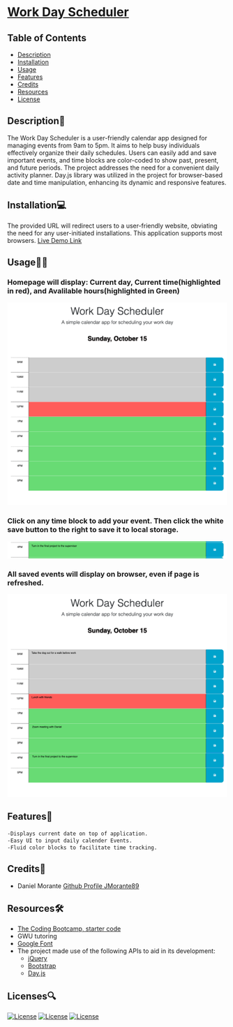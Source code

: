 # [Work Day Scheduler](https://jmorante89.github.io/Work-Day-Scheduler-Project/)

  ## Table of Contents
  - [Description](#description📝)
  - [Installation](#installation💻)
  - [Usage](#usage👨‍💻)
  - [Features](#features🎁)
  - [Credits](#credits📣)
  - [Resources](#resources🛠️)
  - [License](#licenses🔍)

  ## Description📝
The Work Day Scheduler is a user-friendly calendar app designed for managing events from 9am to 5pm. It aims to help busy individuals effectively organize their daily schedules. Users can easily add and save important events, and time blocks are color-coded to show past, present, and future periods. The project addresses the need for a convenient daily activity planner. Day.js library was utilized in the project for browser-based date and time manipulation, enhancing its dynamic and responsive features.

  ## Installation💻
  The provided URL will redirect users to a user-friendly website, obviating the need for any user-initiated installations. This application supports most browsers.
  [Live Demo Link](https://jmorante89.github.io/Work-Day-Scheduler-Project/)

  ## Usage👨‍💻
  ### Homepage will display: Current day, Current time(highlighted in red), and Avalilable hours(highlighted in Green)
![](./assets/images/Homepage.png)

  ### Click on any time block to add your event. Then click the white save button to the right to save it to local storage.
![](./assets/images/SaveEvent.png)

  ### All saved events will display on browser, even if page is refreshed.  
![](./assets/images/ScheduledDay.png)


  ## Features🎁
    -Displays current date on top of application.  
    -Easy UI to input daily calender Events.  
    -Fluid color blocks to facilitate time tracking.

  ## Credits📣
  - Daniel Morante 
  [Github Profile JMorante89](https://github.com/JMorante89)

  ## Resources🛠️
  - [The Coding Bootcamp, starter code](https://github.com/coding-boot-camp/crispy-octo-meme)
  - GWU tutoring
  - [Google Font](https://fonts.google.com/specimen/Open+Sans)
  - The project made use of the following APIs to aid in its development:
    - [jQuery](https://jquery.com/)
    - [Bootstrap](https://getbootstrap.com/)
    - [Day.js](https://day.js.org/)

  ## Licenses🔍
  [![License](https://img.shields.io/badge/License-Apache-blue.svg)](https://www.apache.org/licenses/LICENSE-2.0) [![License](https://img.shields.io/badge/License-GNU-blue.svg)](https://www.gnu.org/licenses/gpl-3.0.en.html) [![License](https://img.shields.io/badge/License-MPL_2.0-blue.svg)](https://www.mozilla.org/en-US/MPL/2.0/) 

